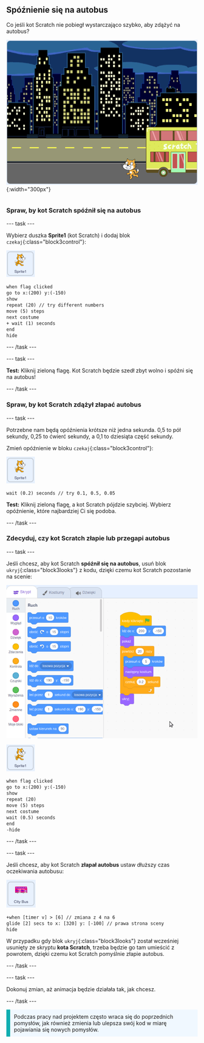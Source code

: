 ## Spóźnienie się na autobus

<div style="display: flex; flex-wrap: wrap">
<div style="flex-basis: 200px; flex-grow: 1; margin-right: 15px;">
Co jeśli kot Scratch nie pobiegł wystarczająco szybko, aby zdążyć na autobus?
</div>
<div>

![Kot Scratch spóźniający się na autobus.](images/cat-misses-bus.png){:width="300px"}

</div>
</div>

### Spraw, by kot Scratch spóźnił się na autobus

--- task ---

Wybierz duszka **Sprite1** (kot Scratch) i dodaj blok `czekaj`{:class="block3control"}:

![Duszek kota Scratch.](images/scratch-cat-sprite.png)

```blocks3
when flag clicked
go to x:(200) y:(-150) 
show
repeat (20) // try different numbers
move (5) steps 
next costume 
+ wait (1) seconds
end
hide
```
--- /task ---

--- task ---

**Test:** Kliknij zieloną flagę. Kot Scratch będzie szedł zbyt wolno i spóźni się na autobus!

--- /task ---

### Spraw, by kot Scratch zdążył złapać autobus

--- task ---

Potrzebne nam będą opóźnienia krótsze niż jedna sekunda. 0,5 to pół sekundy, 0,25 to ćwierć sekundy, a 0,1 to dziesiąta część sekundy.

Zmień opóźnienie w bloku `czekaj`{:class="block3control"}:

![Duszek kota Scratch.](images/scratch-cat-sprite.png)

```blocks3
wait (0.2) seconds // try 0.1, 0.5, 0.05
```

**Test:** Kliknij zieloną flagę, a kot Scratch pójdzie szybciej. Wybierz opóźnienie, które najbardziej Ci się podoba.

--- /task ---

### Zdecyduj, czy kot Scratch złapie lub przegapi autobus

--- task ---

Jeśli chcesz, aby kot Scratch **spóźnił się na autobus**, usuń blok `ukryj`{:class="block3looks"} z kodu, dzięki czemu kot Scratch pozostanie na scenie:

![Przeciągnięcie bloku 'ukryj' ze skryptu w obszarze Skrypt do menu bloków, aby usunąć blok ze skryptu.](images/removing-blocks-at-script-ends.gif)

![Duszek kota Scratch.](images/scratch-cat-sprite.png)

```blocks3
when flag clicked
go to x:(200) y:(-150) 
show
repeat (20) 
move (5) steps 
next costume
wait (0.5) seconds 
end
-hide
```
--- /task ---

--- task ---

Jeśli chcesz, aby kot Scratch **złapał autobus** ustaw dłuższy czas oczekiwania autobusu:

![Duszek autobusu.](images/bus-sprite.png)

```blocks3
+when [timer v] > [6] // zmiana z 4 na 6
glide [2] secs to x: [320] y: [-100] // prawa strona sceny
hide
```

W przypadku gdy blok `ukryj`{:class="block3looks"} został wcześniej usunięty ze skryptu **kota Scratch**, trzeba będzie go tam umieścić z powrotem, dzięki czemu kot Scratch pomyślnie złapie autobus.

--- /task ---

--- task ---

Dokonuj zmian, aż animacja będzie działała tak, jak chcesz.

--- /task ---

<p style="border-left: solid; border-width:10px; border-color: #0faeb0; background-color: aliceblue; padding: 10px;">
Podczas pracy nad projektem często wraca się do poprzednich pomysłów, jak również zmienia lub ulepsza swój kod w miarę pojawiania się nowych pomysłów. 
</p>



